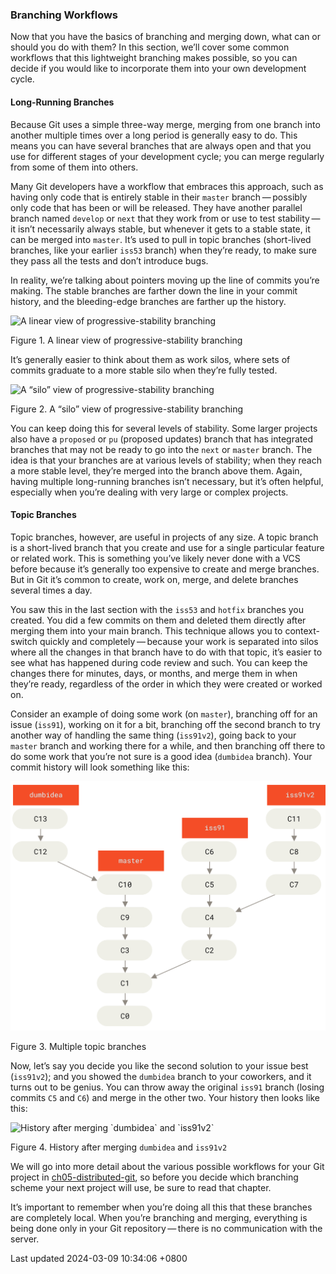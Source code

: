 ### Branching Workflows

Now that you have the basics of branching and merging down, what can or
should you do with them? In this section, we’ll cover some common
workflows that this lightweight branching makes possible, so you can
decide if you would like to incorporate them into your own development
cycle.

#### Long-Running Branches

Because Git uses a simple three-way merge, merging from one branch into
another multiple times over a long period is generally easy to do. This
means you can have several branches that are always open and that you
use for different stages of your development cycle; you can merge
regularly from some of them into others.

Many Git developers have a workflow that embraces this approach, such as
having only code that is entirely stable in their `master`
branch — possibly only code that has been or will be released. They have
another parallel branch named `develop` or `next` that they work from or
use to test stability — it isn’t necessarily always stable, but whenever
it gets to a stable state, it can be merged into `master`. It’s used to
pull in topic branches (short-lived branches, like your earlier `iss53`
branch) when they’re ready, to make sure they pass all the tests and
don’t introduce bugs.

In reality, we’re talking about pointers moving up the line of commits
you’re making. The stable branches are farther down the line in your
commit history, and the bleeding-edge branches are farther up the
history.

![A linear view of progressive-stability
branching](../../../../../images/progit/lr-branches-1.png)

Figure 1. A linear view of progressive-stability branching

It’s generally easier to think about them as work silos, where sets of
commits graduate to a more stable silo when they’re fully tested.

![A “silo” view of progressive-stability
branching](../../../../../images/progit/lr-branches-2.png)

Figure 2. A “silo” view of progressive-stability branching

You can keep doing this for several levels of stability. Some larger
projects also have a `proposed` or `pu` (proposed updates) branch that
has integrated branches that may not be ready to go into the `next` or
`master` branch. The idea is that your branches are at various levels of
stability; when they reach a more stable level, they’re merged into the
branch above them. Again, having multiple long-running branches isn’t
necessary, but it’s often helpful, especially when you’re dealing with
very large or complex projects.

#### Topic Branches

Topic branches, however, are useful in projects of any size. A topic
branch is a short-lived branch that you create and use for a single
particular feature or related work. This is something you’ve likely
never done with a VCS before because it’s generally too expensive to
create and merge branches. But in Git it’s common to create, work on,
merge, and delete branches several times a day.

You saw this in the last section with the `iss53` and `hotfix` branches
you created. You did a few commits on them and deleted them directly
after merging them into your main branch. This technique allows you to
context-switch quickly and completely — because your work is separated
into silos where all the changes in that branch have to do with that
topic, it’s easier to see what has happened during code review and such.
You can keep the changes there for minutes, days, or months, and merge
them in when they’re ready, regardless of the order in which they were
created or worked on.

Consider an example of doing some work (on `master`), branching off for
an issue (`iss91`), working on it for a bit, branching off the second
branch to try another way of handling the same thing (`iss91v2`), going
back to your `master` branch and working there for a while, and then
branching off there to do some work that you’re not sure is a good idea
(`dumbidea` branch). Your commit history will look something like this:

![Multiple topic branches](../../../../../images/progit/topic-branches-1.png)

Figure 3. Multiple topic branches

Now, let’s say you decide you like the second solution to your issue
best (`iss91v2`); and you showed the `dumbidea` branch to your
coworkers, and it turns out to be genius. You can throw away the
original `iss91` branch (losing commits `C5` and `C6`) and merge in the
other two. Your history then looks like this:

![History after merging \`dumbidea\` and
\`iss91v2\`](../../../../../images/progit/topic-branches-2.png)

Figure 4. History after merging `dumbidea` and `iss91v2`

We will go into more detail about the various possible workflows for
your Git project in
[ch05-distributed-git](ch05-distributed-git.md#ch05-distributed-git),
so before you decide which branching scheme your next project will use,
be sure to read that chapter.

It’s important to remember when you’re doing all this that these
branches are completely local. When you’re branching and merging,
everything is being done only in your Git repository — there is no
communication with the server.

Last updated 2024-03-09 10:34:06 +0800
